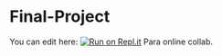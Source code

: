 # Final-Project

You can edit here: [![Run on Repl.it](https://repl.it/badge/github/LBYEC2B-Project/Final-Project)](https://repl.it/github/LBYEC2B-Project/Final-Project)
Para online collab.
